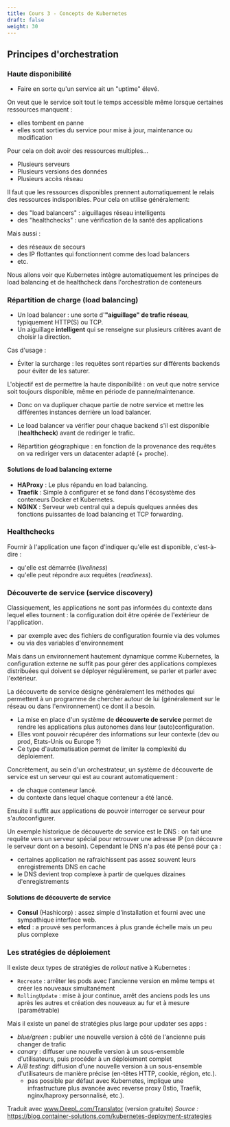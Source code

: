 ```yaml
---
title: Cours 3 - Concepts de Kubernetes
draft: false
weight: 30
---
```


## Principes d'orchestration

### Haute disponibilité

- Faire en sorte qu'un service ait un "uptime" élevé.

On veut que le service soit tout le temps accessible même lorsque certaines ressources manquent :

- elles tombent en panne
- elles sont sorties du service pour mise à jour, maintenance ou modification

Pour cela on doit avoir des ressources multiples...

- Plusieurs serveurs
- Plusieurs versions des données
- Plusieurs accès réseau

Il faut que les ressources disponibles prennent automatiquement le relais des ressources indisponibles.
Pour cela on utilise généralement:

- des "load balancers" : aiguillages réseau intelligents
- des "healthchecks" : une vérification de la santé des applications

Mais aussi :

- des réseaux de secours
- des IP flottantes qui fonctionnent comme des load balancers
- etc.

Nous allons voir que Kubernetes intègre automatiquement les principes de load balancing et de healthcheck dans l'orchestration de conteneurs

### Répartition de charge (load balancing)

- Un load balancer : une sorte d'**"aiguillage" de trafic réseau**, typiquement HTTP(S) ou TCP.
- Un aiguillage **intelligent** qui se renseigne sur plusieurs critères avant de choisir la direction.

Cas d'usage :

- Éviter la surcharge : les requêtes sont réparties sur différents backends pour éviter de les saturer.

L'objectif est de permettre la haute disponibilité : on veut que notre service soit toujours disponible, même en période de panne/maintenance.

- Donc on va dupliquer chaque partie de notre service et mettre les différentes instances derrière un load balancer.

- Le load balancer va vérifier pour chaque backend s'il est disponible (**healthcheck**) avant de rediriger le trafic.
- Répartition géographique : en fonction de la provenance des requêtes on va rediriger vers un datacenter adapté (+ proche).

#### Solutions de load balancing externe

- **HAProxy** : Le plus répandu en load balancing.
- **Traefik** : Simple à configurer et se fond dans l'écosystème des conteneurs Docker et Kubernetes.
- **NGINX** : Serveur web central qui a depuis quelques années des fonctions puissantes de load balancing et TCP forwarding.

### Healthchecks

Fournir à l'application une façon d'indiquer qu'elle est disponible, c'est-à-dire :

- qu'elle est démarrée (_liveliness_)
- qu'elle peut répondre aux requêtes (_readiness_).

<!-- #### Exemple: le load balancing de Swarm

- load balancer intégré : Ingress
- Permet de router automatiquement le traffic d'un service vers les noeuds qui l'hébergent et sont disponibles.
- Pour héberger une production il suffit de rajouter un load balancer externe qui pointe vers un certain nombre de noeuds du cluster et le traffic sera routé automatiquement à partir de l'un des noeuds. -->

### Découverte de service (service discovery)

Classiquement, les applications ne sont pas informées du contexte dans lequel elles tournent : la configuration doit être opérée de l'extérieur de l'application.

- par exemple avec des fichiers de configuration fournie via des volumes
- ou via des variables d'environnement

Mais dans un environnement hautement dynamique comme Kubernetes, la configuration externe ne suffit pas pour gérer des applications complexes distribuées qui doivent se déployer régulièrement, se parler et parler avec l'extérieur.

La découverte de service désigne généralement les méthodes qui permettent à un programme de chercher autour de lui (généralement sur le réseau ou dans l'environnement) ce dont il a besoin.

- La mise en place d'un système de **découverte de service** permet de rendre les applications plus autonomes dans leur (auto)configuration.
- Elles vont pouvoir récupérer des informations sur leur contexte (dev ou prod, Etats-Unis ou Europe ?)
- Ce type d'automatisation permet de limiter la complexité du déploiement.

Concrètement, au sein d'un orchestrateur, un système de découverte de service est un serveur qui est au courant automatiquement :

- de chaque conteneur lancé.
- du contexte dans lequel chaque conteneur a été lancé.

Ensuite il suffit aux applications de pouvoir interroger ce serveur pour s'autoconfigurer.

Un exemple historique de découverte de service est le DNS : on fait une requête vers un serveur spécial pour retrouver une adresse IP (on découvre le serveur dont on a besoin).
Cependant le DNS n'a pas été pensé pour ça :

- certaines application ne rafraichissent pas assez souvent leurs enregistrements DNS en cache
- le DNS devient trop complexe à partir de quelques dizaines d'enregistrements
<!-- Le service DNS du réseau overlay de Docker Swarm avec des stacks permet une forme extrêmement simple et implicite de service discovery. Avec le DNS automatique de Swarm votre application microservice docker compose est automatiquement distribuée. -->

#### Solutions de découverte de service 
- **Consul** (Hashicorp) : assez simple d'installation et fourni avec une sympathique interface web.
- **etcd** : a prouvé ses performances à plus grande échelle mais un peu plus complexe
<!-- - (Kubernetes l'utilise en interne pour son control pane, mais pas pour ses applications) -->

<!-- - Kubernetes propose un service discovery extrêmement flexible grâce aux `deployments` et aux `services`. -->

### Les stratégies de déploiement

Il existe deux types de stratégies de *rollout* native à Kubernetes :
- `Recreate` : arrêter les pods avec l'ancienne version en même temps et créer les nouveaux simultanément
- `RollingUpdate` : mise à jour continue, arrêt des anciens pods les uns après les autres et création des nouveaux au fur et à mesure (paramétrable)

Mais il existe un panel de stratégies plus large pour updater ses apps :
- *blue/green* : publier une nouvelle version à côté de l'ancienne puis changer de trafic
- *canary* : diffuser une nouvelle version à un sous-ensemble d'utilisateurs, puis procéder à un déploiement complet
- *A/B testing*: diffusion d'une nouvelle version à un sous-ensemble d'utilisateurs de manière précise (en-têtes HTTP, cookie, région, etc.).
  - pas possible par défaut avec Kubernetes, implique une infrastructure plus avancée avec reverse proxy (Istio, Traefik, nginx/haproxy personnalisé, etc.).


Traduit avec www.DeepL.com/Translator (version gratuite)
*Source :* <https://blog.container-solutions.com/kubernetes-deployment-strategies>